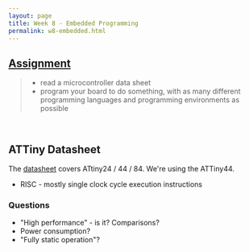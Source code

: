 ```yaml
---
layout: page
title: Week 8 - Embedded Programming 
permalink: w8-embedded.html
---
```


## [Assignment](http://academy.cba.mit.edu/classes/embedded_programming/index.html)

>* read a microcontroller data sheet   
>* program your board to do something, with as many different programming languages and programming environments as possible   

&nbsp;

## ATTiny Datasheet

The [datasheet](http://www.atmel.com/images/doc8006.pdf) covers ATtiny24 / 44 / 84. We're using the ATTiny44. 

* RISC - mostly single clock cycle execution instructions 


### Questions

* "High performance" - is it? Comparisons? 
* Power consumption?
* "Fully static operation"?
